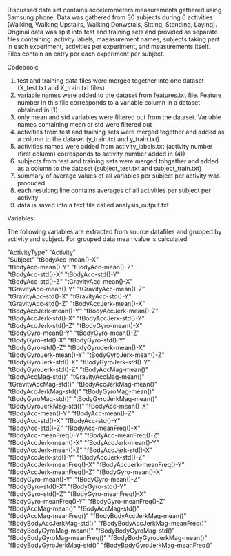 Discussed data set contains accelerometers measurements gathered using Samsung phone. Data was gathered from 30 subjects during 6 activities (Walking, Walking Upstairs, Walking Donwstais, Sitting, Standing, Laying). Original data was split into test and training sets and provided as separate files containing: activity labels, maeasurement names, subjects taking part in each experiment, activities per experiment, and measurements itself. Files contain an entry per each experiment per subject.

Codebook:

1. test and training data files were merged together into one dataset (X_test.txt and X_train.txt files)
2. variable names were added to the dataset from features.txt file. Feature number in this file corresponds to a variable column in a dataset obtained in (1)
3. only mean and std variables were filtered out from the dataset. Variable names containing mean or std were filtered out
4. activities from test and training sets were merged together and added as a column to the dataset (y_train.txt and y_train.txt)
5. activities names were added from activity_labels.txt (activity number (first column) corresponds to activity number added in (4))
6. subjects from test and training sets were merged tohgether and added as a column to the dataset (subject_test.txt and subject_train.txt)
7. summary of average values of all variables per subject per activity was produced
8. each resulting line contains averages of all activities per subject per activity
9. data is saved into a text file called analysis_output.txt

Variables:

The following variables are extracted from source datafiles and gruoped by activity and subject. For grouped data mean value is calculated:

"ActivityType"
"Activity"                       
"Subject"
"tBodyAcc-mean()-X"              
"tBodyAcc-mean()-Y"
"tBodyAcc-mean()-Z"              
"tBodyAcc-std()-X"
"tBodyAcc-std()-Y"               
"tBodyAcc-std()-Z"
"tGravityAcc-mean()-X"           
"tGravityAcc-mean()-Y"
"tGravityAcc-mean()-Z"           
"tGravityAcc-std()-X"
"tGravityAcc-std()-Y"            
"tGravityAcc-std()-Z"
"tBodyAccJerk-mean()-X"          
"tBodyAccJerk-mean()-Y"
"tBodyAccJerk-mean()-Z"          
"tBodyAccJerk-std()-X"
"tBodyAccJerk-std()-Y"           
"tBodyAccJerk-std()-Z"
"tBodyGyro-mean()-X"             
"tBodyGyro-mean()-Y"
"tBodyGyro-mean()-Z"             
"tBodyGyro-std()-X"
"tBodyGyro-std()-Y"              
"tBodyGyro-std()-Z"
"tBodyGyroJerk-mean()-X"         
"tBodyGyroJerk-mean()-Y"
"tBodyGyroJerk-mean()-Z"         
"tBodyGyroJerk-std()-X"
"tBodyGyroJerk-std()-Y"          
"tBodyGyroJerk-std()-Z"
"tBodyAccMag-mean()"             
"tBodyAccMag-std()"
"tGravityAccMag-mean()"          
"tGravityAccMag-std()"
"tBodyAccJerkMag-mean()"         
"tBodyAccJerkMag-std()"
"tBodyGyroMag-mean()"            
"tBodyGyroMag-std()"
"tBodyGyroJerkMag-mean()"        
"tBodyGyroJerkMag-std()"
"fBodyAcc-mean()-X"              
"fBodyAcc-mean()-Y"
"fBodyAcc-mean()-Z"              
"fBodyAcc-std()-X"
"fBodyAcc-std()-Y"               
"fBodyAcc-std()-Z"
"fBodyAcc-meanFreq()-X"          
"fBodyAcc-meanFreq()-Y"
"fBodyAcc-meanFreq()-Z"          
"fBodyAccJerk-mean()-X"
"fBodyAccJerk-mean()-Y"          
"fBodyAccJerk-mean()-Z"
"fBodyAccJerk-std()-X"           
"fBodyAccJerk-std()-Y"
"fBodyAccJerk-std()-Z"           
"fBodyAccJerk-meanFreq()-X"
"fBodyAccJerk-meanFreq()-Y"      
"fBodyAccJerk-meanFreq()-Z"
"fBodyGyro-mean()-X"             
"fBodyGyro-mean()-Y"
"fBodyGyro-mean()-Z"             
"fBodyGyro-std()-X"
"fBodyGyro-std()-Y"              
"fBodyGyro-std()-Z"
"fBodyGyro-meanFreq()-X"         
"fBodyGyro-meanFreq()-Y"
"fBodyGyro-meanFreq()-Z"         
"fBodyAccMag-mean()"
"fBodyAccMag-std()"              
"fBodyAccMag-meanFreq()"
"fBodyBodyAccJerkMag-mean()"     
"fBodyBodyAccJerkMag-std()"
"fBodyBodyAccJerkMag-meanFreq()" 
"fBodyBodyGyroMag-mean()"
"fBodyBodyGyroMag-std()"         
"fBodyBodyGyroMag-meanFreq()"
"fBodyBodyGyroJerkMag-mean()"    
"fBodyBodyGyroJerkMag-std()"
"fBodyBodyGyroJerkMag-meanFreq()"

